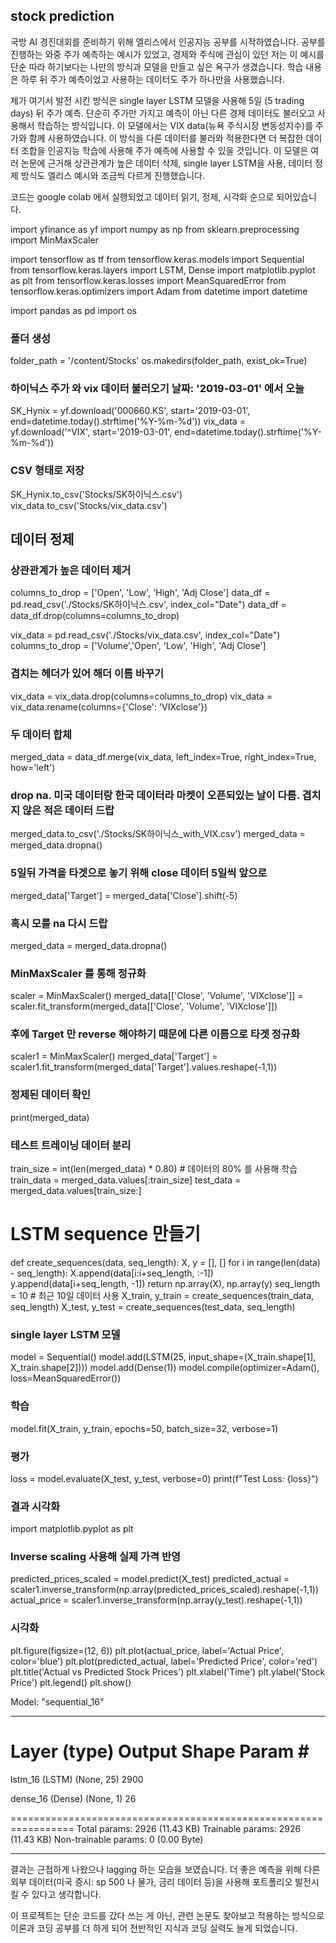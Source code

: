 ## stock prediction

국방 AI 경진대회를 준비하기 위해 엘리스에서 인공지능 공부를 시작하였습니다. 공부를 진행하는 와중 주가 예측하는 예시가 있었고, 경제와 주식에 관심이 있던 저는 이 예시를 단순 따라 하기보다는 나만의 방식과 모델을 만들고 싶은 욕구가 생겼습니다. 학습 내용은 하루 뒤 주가 예측이었고 사용하는 데이터도 주가 하나만을 사용했습니다.

제가 여기서 발전 시킨 방식은 single layer LSTM 모델을 사용해 5일 (5 trading days) 뒤 주가 예측. 단순히 주가만 가지고 예측이 아닌 다른 경제 데이터도 불러오고 사용해서 학습하는 방식입니다. 이 모델에서는 VIX data(뉴욕 주식시장 변동성지수)를 주가와 함께 사용하였습니다. 이 방식을 다른 데이터를 불러와 적용한다면 더 복잡한 데이터 조합을 인공지능 학습에 사용해 주가 예측에 사용할 수 있을 것입니다. 이 모델은 여러 논문에 근거해 상관관계가 높은 데이터 삭제, single layer LSTM을 사용, 데이터 정제 방식도 엘리스 예시와 조금씩 다르게 진행했습니다.

코드는 google colab 에서 실행되었고 데이터 읽기, 정제, 시각화 순으로 되어있습니다.

import yfinance as yf
import numpy as np
from sklearn.preprocessing import MinMaxScaler

import tensorflow as tf
from tensorflow.keras.models import Sequential
from tensorflow.keras.layers import LSTM, Dense
import matplotlib.pyplot as plt
from tensorflow.keras.losses import MeanSquaredError
from tensorflow.keras.optimizers import Adam
from datetime import datetime

import pandas as pd
import os

### 폴더 생성
folder_path = '/content/Stocks'
os.makedirs(folder_path, exist_ok=True)

### 하이닉스 주가 와 vix 데이터 불러오기 날짜: '2019-03-01' 에서 오늘
SK_Hynix = yf.download('000660.KS', start='2019-03-01', end=datetime.today().strftime('%Y-%m-%d'))
vix_data = yf.download('^VIX', start='2019-03-01',  end=datetime.today().strftime('%Y-%m-%d'))

### CSV 형태로 저장
SK_Hynix.to_csv('Stocks/SK하이닉스.csv')
vix_data.to_csv('Stocks/vix_data.csv')

## 데이터 정제

### 상관관계가 높은 데이터 제거
columns_to_drop = ['Open', 'Low', 'High', 'Adj Close']
data_df = pd.read_csv('./Stocks/SK하이닉스.csv', index_col="Date")
data_df = data_df.drop(columns=columns_to_drop)

vix_data = pd.read_csv('./Stocks/vix_data.csv', index_col="Date")
columns_to_drop = ['Volume','Open', 'Low', 'High', 'Adj Close']

### 겹치는 헤더가 있어 해더 이름 바꾸기
vix_data = vix_data.drop(columns=columns_to_drop)
vix_data = vix_data.rename(columns={'Close': 'VIXclose'})

### 두 데이터 합체
merged_data = data_df.merge(vix_data, left_index=True, right_index=True, how='left')

### drop na. 미국 데이터랑 한국 데이터라 마켓이 오픈되있는 날이 다름. 겹치지 않은 적은 데이터 드랍
merged_data.to_csv('./Stocks/SK하이닉스_with_VIX.csv')
merged_data = merged_data.dropna()

### 5일뒤 가격을 타겟으로 놓기 위해 close 데이터 5일씩 앞으로
merged_data['Target'] = merged_data['Close'].shift(-5)

### 혹시 모를 na 다시 드랍
merged_data = merged_data.dropna()

### MinMaxScaler 를 통해 정규화
scaler = MinMaxScaler()
merged_data[['Close', 'Volume', 'VIXclose']] = scaler.fit_transform(merged_data[['Close', 'Volume', 'VIXclose']])

### 후에 Target 만 reverse 해야하기 때문에 다른 이름으로 타겟 정규화
scaler1 = MinMaxScaler()
merged_data['Target'] = scaler1.fit_transform(merged_data['Target'].values.reshape(-1,1))

### 정제된 데이터 확인
print(merged_data)

### 테스트 트레이닝 데이터 분리
train_size = int(len(merged_data) * 0.80)  # 데이터의 80% 를 사용해 학습
train_data = merged_data.values[:train_size]
test_data = merged_data.values[train_size:]

# LSTM sequence 만들기
def create_sequences(data, seq_length):
    X, y = [], []
    for i in range(len(data) - seq_length):
        X.append(data[i:i+seq_length, :-1])
        y.append(data[i+seq_length, -1])
    return np.array(X), np.array(y)
seq_length = 10  # 최근 10일 데이터 사용
X_train, y_train = create_sequences(train_data, seq_length)
X_test, y_test = create_sequences(test_data, seq_length)

### single layer LSTM 모델
model = Sequential()
model.add(LSTM(25, input_shape=(X_train.shape[1], X_train.shape[2])))
model.add(Dense(1))
model.compile(optimizer=Adam(), loss=MeanSquaredError())

### 학습
model.fit(X_train, y_train, epochs=50, batch_size=32, verbose=1)

### 평가
loss = model.evaluate(X_test, y_test, verbose=0)
print(f"Test Loss: {loss}")

### 결과 시각화
import matplotlib.pyplot as plt

### Inverse scaling 사용해 실제 가격 반영
predicted_prices_scaled = model.predict(X_test)
predicted_actual = scaler1.inverse_transform(np.array(predicted_prices_scaled).reshape(-1,1))
actual_price = scaler1.inverse_transform(np.array(y_test).reshape(-1,1))

### 시각화
plt.figure(figsize=(12, 6))
plt.plot(actual_price, label='Actual Price', color='blue')
plt.plot(predicted_actual, label='Predicted Price', color='red')
plt.title('Actual vs Predicted Stock Prices')
plt.xlabel('Time')
plt.ylabel('Stock Price')
plt.legend()
plt.show()

Model: "sequential_16"
_________________________________________________________________
 Layer (type)                Output Shape              Param #   
=================================================================
 lstm_16 (LSTM)              (None, 25)                2900      
                                                                 
 dense_16 (Dense)            (None, 1)                 26        
                                                                 
=================================================================
Total params: 2926 (11.43 KB)
Trainable params: 2926 (11.43 KB)
Non-trainable params: 0 (0.00 Byte)
______________________________________

결과는 근접하게 나왔으나 lagging 하는 모습을 보였습니다. 더 좋은 예측을 위해 다른 외부 데이터(미국 증시: sp 500 나 물가, 금리 데이터 등)을 사용해 포트폴리오 발전시킬 수 있다고 생각합니다.

이 프로젝트는 단순 코드를 갔다 쓰는 게 아닌, 관련 논문도 찾아보고 적용하는 방식으로 이론과 코딩 공부를 더 하게 되어 전반적인 지식과 코딩 실력도 늘게 되었습니다.
